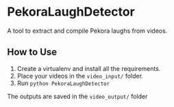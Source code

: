 # PekoraLaughDetector
A tool to extract and compile Pekora laughs from videos.

## How to Use

1. Create a virtualenv and install all the requirements.
2. Place your videos in the `video_input/` folder.
3. Run `python PekoraLaughDetector`

The outputs are saved in the `video_output/` folder
